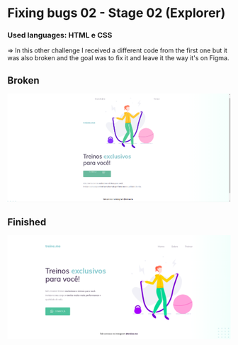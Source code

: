 # Fixing bugs 02 - Stage 02 (Explorer)

### Used languages: HTML e CSS

<p>=> In this other challenge I received a different code from the first one but it was also broken and the goal was to fix it and leave it the way it's on Figma.</p>

## Broken
<img style="width:700px" src="images/project_broken.png"/>

##

## Finished
<img style="width:700px" src="images/project_finish.png"/>
